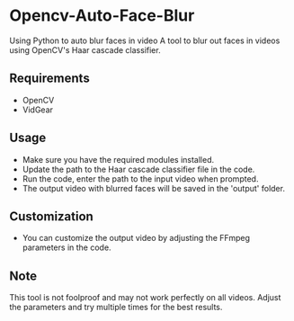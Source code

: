 # Opencv-Auto-Face-Blur
Using Python to auto blur faces in video
A tool to blur out faces in videos using OpenCV's Haar cascade classifier.

## Requirements
- OpenCV
- VidGear
## Usage
- Make sure you have the required modules installed.
- Update the path to the Haar cascade classifier file in the code.
- Run the code, enter the path to the input video when prompted.
- The output video with blurred faces will be saved in the 'output' folder.
## Customization
- You can customize the output video by adjusting the FFmpeg parameters in the code.

## Note
This tool is not foolproof and may not work perfectly on all videos. Adjust the parameters and try multiple times for the best results.
